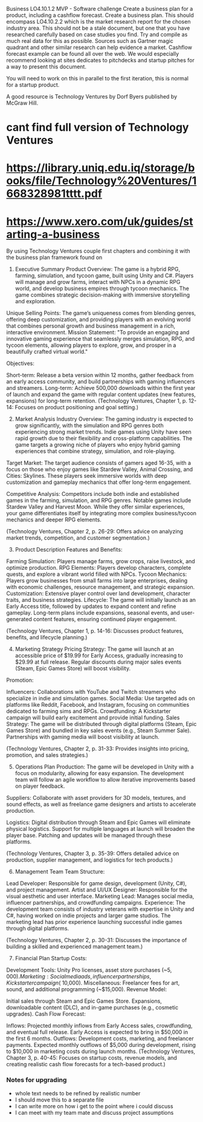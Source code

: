 Business
LO4.10.1.2
MVP - Software challenge
Create a business plan for a product, including a cashflow forecast.
Create a business plan.  This should encompass LO4.10.2.2 which is the market research report for the chosen industry area. This should not be a stale document, but one that you have researched carefully based on case studies you find.  Try and compile as much real data for this as possible.  Sources such as Gartner magic quadrant and other similar research can help evidence a market.  Cashflow forecast example can be found all over the web.  We would especially recommend looking at sites dedicates to pitchdecks and startup pitches for a way to present this document.

You will need to work on this in parallel to the first iteration, this is normal for a startup product.

A good resource is Technology Ventures by Dorf Byers published by McGraw Hill.

# cant find full version of Technology Ventures
# https://library.uniq.edu.iq/storage/books/file/Technology%20Ventures/1668328981tttt.pdf

# https://www.xero.com/uk/guides/starting-a-business

By using Technology Ventures couple first chapters and combining it with the business plan framework found on 

1. Executive Summary
Product Overview: The game is a hybrid RPG, farming, simulation, and tycoon game, built using Unity and C#. Players will manage and grow farms, interact with NPCs in a dynamic RPG world, and develop business empires through tycoon mechanics. The game combines strategic decision-making with immersive storytelling and exploration.

Unique Selling Points: The game’s uniqueness comes from blending genres, offering deep customization, and providing players with an evolving world that combines personal growth and business management in a rich, interactive environment.
Mission Statement: "To provide an engaging and innovative gaming experience that seamlessly merges simulation, RPG, and tycoon elements, allowing players to explore, grow, and prosper in a beautifully crafted virtual world."

Objectives:

Short-term: Release a beta version within 12 months, gather feedback from an early access community, and build partnerships with gaming influencers and streamers.
Long-term: Achieve 500,000 downloads within the first year of launch and expand the game with regular content updates (new features, expansions) for long-term retention.
(Technology Ventures, Chapter 1, p. 12-14: Focuses on product positioning and goal setting.)

2. Market Analysis
Industry Overview: The gaming industry is expected to grow significantly, with the simulation and RPG genres both experiencing strong market trends. Indie games using Unity have seen rapid growth due to their flexibility and cross-platform capabilities. The game targets a growing niche of players who enjoy hybrid gaming experiences that combine strategy, simulation, and role-playing.

Target Market: The target audience consists of gamers aged 16-35, with a focus on those who enjoy games like Stardew Valley, Animal Crossing, and Cities: Skylines. These players seek immersive worlds with deep customization and gameplay mechanics that offer long-term engagement.

Competitive Analysis: Competitors include both indie and established games in the farming, simulation, and RPG genres. Notable games include Stardew Valley and Harvest Moon. While they offer similar experiences, your game differentiates itself by integrating more complex business/tycoon mechanics and deeper RPG elements.

(Technology Ventures, Chapter 2, p. 26-29: Offers advice on analyzing market trends, competition, and customer segmentation.)

3. Product Description
Features and Benefits:

Farming Simulation: Players manage farms, grow crops, raise livestock, and optimize production.
RPG Elements: Players develop characters, complete quests, and explore a vibrant world filled with NPCs.
Tycoon Mechanics: Players grow businesses from small farms into large enterprises, dealing with economic challenges, resource management, and strategic expansion.
Customization: Extensive player control over land development, character traits, and business strategies.
Lifecycle: The game will initially launch as an Early Access title, followed by updates to expand content and refine gameplay. Long-term plans include expansions, seasonal events, and user-generated content features, ensuring continued player engagement.

(Technology Ventures, Chapter 1, p. 14-16: Discusses product features, benefits, and lifecycle planning.)

4. Marketing Strategy
Pricing Strategy: The game will launch at an accessible price of $19.99 for Early Access, gradually increasing to $29.99 at full release. Regular discounts during major sales events (Steam, Epic Games Store) will boost visibility.

Promotion:

Influencers: Collaborations with YouTube and Twitch streamers who specialize in indie and simulation games.
Social Media: Use targeted ads on platforms like Reddit, Facebook, and Instagram, focusing on communities dedicated to farming sims and RPGs.
Crowdfunding: A Kickstarter campaign will build early excitement and provide initial funding.
Sales Strategy: The game will be distributed through digital platforms (Steam, Epic Games Store) and bundled in key sales events (e.g., Steam Summer Sale). Partnerships with gaming media will boost visibility at launch.

(Technology Ventures, Chapter 2, p. 31-33: Provides insights into pricing, promotion, and sales strategies.)

5. Operations Plan
Production: The game will be developed in Unity with a focus on modularity, allowing for easy expansion. The development team will follow an agile workflow to allow iterative improvements based on player feedback.

Suppliers: Collaborate with asset providers for 3D models, textures, and sound effects, as well as freelance game designers and artists to accelerate production.

Logistics: Digital distribution through Steam and Epic Games will eliminate physical logistics. Support for multiple languages at launch will broaden the player base. Patching and updates will be managed through these platforms.

(Technology Ventures, Chapter 3, p. 35-39: Offers detailed advice on production, supplier management, and logistics for tech products.)

6. Management Team
Team Structure:

Lead Developer: Responsible for game design, development (Unity, C#), and project management.
Artist and UI/UX Designer: Responsible for the visual aesthetic and user interface.
Marketing Lead: Manages social media, influencer partnerships, and crowdfunding campaigns.
Experience: The development team consists of industry veterans with expertise in Unity and C#, having worked on indie projects and larger game studios. The marketing lead has prior experience launching successful indie games through digital platforms.

(Technology Ventures, Chapter 2, p. 30-31: Discusses the importance of building a skilled and experienced management team.)

7. Financial Plan
Startup Costs:

Development Tools: Unity Pro licenses, asset store purchases (~$5,000).
Marketing: Social media ads, influencer partnerships, Kickstarter campaign (~$10,000).
Miscellaneous: Freelancer fees for art, sound, and additional programming (~$15,000).
Revenue Model:

Initial sales through Steam and Epic Games Store.
Expansions, downloadable content (DLC), and in-game purchases (e.g., cosmetic upgrades).
Cash Flow Forecast:

Inflows: Projected monthly inflows from Early Access sales, crowdfunding, and eventual full release. Early Access is expected to bring in $50,000 in the first 6 months.
Outflows: Development costs, marketing, and freelancer payments. Expected monthly outflows of $5,000 during development, rising to $10,000 in marketing costs during launch months.
(Technology Ventures, Chapter 3, p. 40-45: Focuses on startup costs, revenue models, and creating realistic cash flow forecasts for a tech-based product.)


### Notes for upgrading
- whole text needs to be refined by realistic number
- I should move this to a separate file
- I can write more on how i get to the point where i could discuss
- I can meet with my team mate and discuss project assumptions